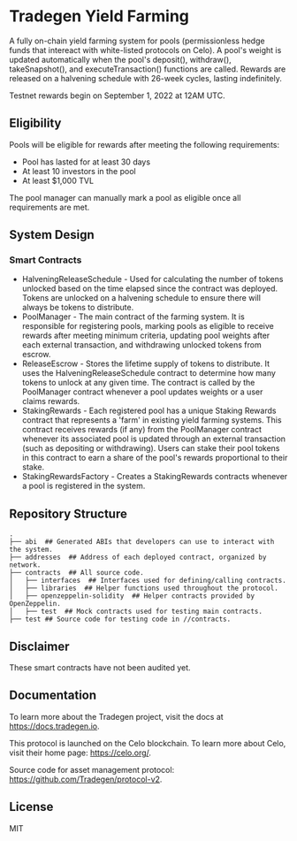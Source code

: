 # Tradegen Yield Farming

A fully on-chain yield farming system for pools (permissionless hedge funds that intereact with white-listed protocols on Celo). A pool's weight is updated automatically when the pool's deposit(), withdraw(), takeSnapshot(), and executeTransaction() functions are called. Rewards are released on a halvening schedule with 26-week cycles, lasting indefinitely.

Testnet rewards begin on September 1, 2022 at 12AM UTC.

## Eligibility

Pools will be eligible for rewards after meeting the following requirements:
- Pool has lasted for at least 30 days
- At least 10 investors in the pool
- At least $1,000 TVL

The pool manager can manually mark a pool as eligible once all requirements are met.

## System Design

### Smart Contracts

* HalveningReleaseSchedule - Used for calculating the number of tokens unlocked based on the time elapsed since the contract was deployed. Tokens are unlocked on a halvening schedule to ensure there will always be tokens to distribute.
* PoolManager - The main contract of the farming system. It is responsible for registering pools, marking pools as eligible to receive rewards after meeting minimum criteria, updating pool weights after each external transaction, and withdrawing unlocked tokens from escrow.
* ReleaseEscrow - Stores the lifetime supply of tokens to distribute. It uses the HalveningReleaseSchedule contract to determine how many tokens to unlock at any given time. The contract is called by the PoolManager contract whenever a pool updates weights or a user claims rewards.
* StakingRewards -  Each registered pool has a unique Staking Rewards contract that represents a 'farm' in existing yield farming systems. This contract receives rewards (if any) from the PoolManager contract whenever its associated pool is updated through an external transaction (such as depositing or withdrawing). Users can stake their pool tokens in this contract to earn a share of the pool's rewards proportional to their stake.
* StakingRewardsFactory - Creates a StakingRewards contracts whenever a pool is registered in the system.

## Repository Structure

```
.
├── abi  ## Generated ABIs that developers can use to interact with the system.
├── addresses  ## Address of each deployed contract, organized by network.
├── contracts  ## All source code.
│   ├── interfaces  ## Interfaces used for defining/calling contracts.
│   ├── libraries  ## Helper functions used throughout the protocol.
│   ├── openzeppelin-solidity  ## Helper contracts provided by OpenZeppelin.
│   ├── test  ## Mock contracts used for testing main contracts.
├── test ## Source code for testing code in //contracts.
```

## Disclaimer

These smart contracts have not been audited yet.

## Documentation

To learn more about the Tradegen project, visit the docs at https://docs.tradegen.io.

This protocol is launched on the Celo blockchain. To learn more about Celo, visit their home page: https://celo.org/.

Source code for asset management protocol: https://github.com/Tradegen/protocol-v2.

## License

MIT
